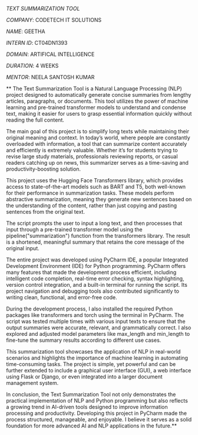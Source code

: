 *TEXT SUMMARIZATION TOOL*

*COMPANY*: CODETECH IT SOLUTIONS

*NAME*: GEETHA

*INTERN ID*: CT04DN1393

*DOMAIN*: ARTIFICAL INTELLIGENCE

*DURATION*: 4 WEEKS

*MENTOR*: NEELA SANTOSH KUMAR

** The Text Summarization Tool is a Natural Language Processing (NLP) project designed to automatically generate concise summaries from lengthy articles, paragraphs, or documents. This tool utilizes the power of machine learning and pre-trained transformer models to understand and condense text, making it easier for users to grasp essential information quickly without reading the full content.

The main goal of this project is to simplify long texts while maintaining their original meaning and context. In today’s world, where people are constantly overloaded with information, a tool that can summarize content accurately and efficiently is extremely valuable. Whether it’s for students trying to revise large study materials, professionals reviewing reports, or casual readers catching up on news, this summarizer serves as a time-saving and productivity-boosting solution.

This project uses the Hugging Face Transformers library, which provides access to state-of-the-art models such as BART and T5, both well-known for their performance in summarization tasks. These models perform abstractive summarization, meaning they generate new sentences based on the understanding of the content, rather than just copying and pasting sentences from the original text.

The script prompts the user to input a long text, and then processes that input through a pre-trained transformer model using the pipeline("summarization") function from the transformers library. The result is a shortened, meaningful summary that retains the core message of the original input.

The entire project was developed using PyCharm IDE, a popular Integrated Development Environment (IDE) for Python programming. PyCharm offers many features that made the development process efficient, including intelligent code completion, real-time error checking, syntax highlighting, version control integration, and a built-in terminal for running the script. Its project navigation and debugging tools also contributed significantly to writing clean, functional, and error-free code.

During the development process, I also installed the required Python packages like transformers and torch using the terminal in PyCharm. The script was tested multiple times with various input texts to ensure that the output summaries were accurate, relevant, and grammatically correct. I also explored and adjusted model parameters like max_length and min_length to fine-tune the summary results according to different use cases.

This summarization tool showcases the application of NLP in real-world scenarios and highlights the importance of machine learning in automating time-consuming tasks. The project is simple, yet powerful and can be further extended to include a graphical user interface (GUI), a web interface using Flask or Django, or even integrated into a larger document management system.

In conclusion, the Text Summarization Tool not only demonstrates the practical implementation of NLP and Python programming but also reflects a growing trend in AI-driven tools designed to improve information processing and productivity. Developing this project in PyCharm made the process structured, manageable, and enjoyable. I believe it serves as a solid foundation for more advanced AI and NLP applications in the future.**



